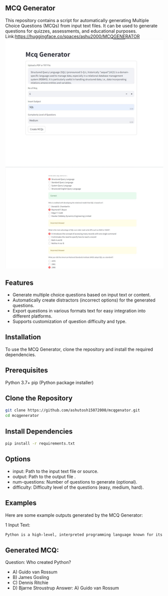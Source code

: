
## MCQ Generator
This repository contains a script for automatically generating Multiple Choice Questions (MCQs) from input text files. It can be used to generate questions for quizzes, assessments, and educational purposes.
Link:https://huggingface.co/spaces/ashu2000/MCQGENERATOR
![](IMG/main_page.jpg)
![](IMG/MCQ_Result.jpg)


## Features
- Generate multiple choice questions based on input text or content.
- Automatically create distractors (incorrect options) for the generated questions.
- Export questions in various formats text for easy integration into different platforms.
- Supports customization of question difficulty and type.

## Installation
To use the MCQ Generator, clone the repository and install the required dependencies.

## Prerequisites
Python 3.7+
pip (Python package installer)

## Clone the Repository
```bash
git clone https://github.com/ashutosh15072000/mcqgenator.git
cd mcqgenerator
```
## Install Dependencies
```bash
pip install -r requirements.txt
```
## Options
- input: Path to the input text file or source.
- output: Path to the output file .
- num-questions: Number of questions to generate (optional).
- difficulty: Difficulty level of the questions (easy, medium, hard).

## Examples
Here are some example outputs generated by the MCQ Generator:

1 Input Text:
```bash
Python is a high-level, interpreted programming language known for its easy-to-read syntax and dynamic typing. It was created by Guido van Rossum and first released in 1991.
```
## Generated MCQ:

Question: Who created Python?

- A) Guido van Rossum
- B) James Gosling
- C) Dennis Ritchie
- D) Bjarne Stroustrup
Answer: A) Guido van Rossum
